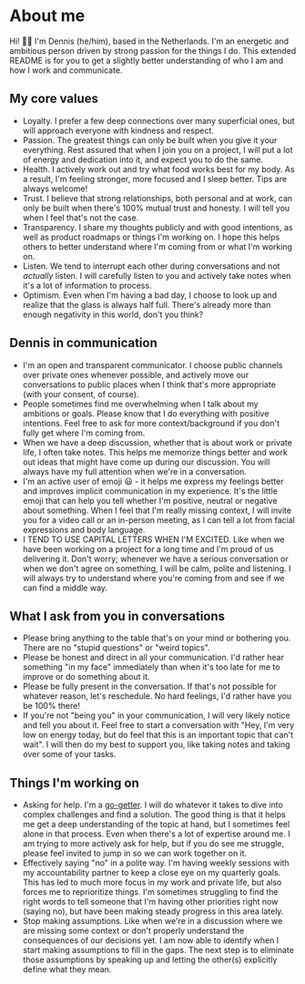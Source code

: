 # About me

Hi! 👋🏼 I'm Dennis (he/him), based in the Netherlands. I'm an energetic and ambitious person driven by strong passion for the things I do. This extended README is for you to get a slightly better understanding of who I am and how I work and communicate.

## My core values

- Loyalty. I prefer a few deep connections over many superficial ones, but will approach everyone with kindness and respect.
- Passion. The greatest things can only be built when you give it your everything. Rest assured that when I join you on a project, I will put a lot of energy and dedication into it, and expect you to do the same.
- Health. I actively work out and try what food works best for my body. As a result, I'm feeling stronger, more focused and I sleep better. Tips are always welcome!
- Trust. I believe that strong relationships, both personal and at work, can only be built when there's 100% mutual trust and honesty. I will tell you when I feel that's not the case.
- Transparency. I share my thoughts publicly and with good intentions, as well as product roadmaps or things I'm working on. I hope this helps others to better understand where I'm coming from or what I'm working on.
- Listen. We tend to interrupt each other during conversations and not _actually_ listen. I will carefully listen to you and actively take notes when it's a lot of information to process.
- Optimism. Even when I'm having a bad day, I choose to look up and realize that the glass is always half full. There's already more than enough negativity in this world, don't you think?

## Dennis in communication

- I'm an open and transparent communicator. I choose public channels over private ones whenever possible, and actively move our conversations to public places when I think that's more appropriate (with your consent, of course).
- People sometimes find me overwhelming when I talk about my ambitions or goals. Please know that I do everything with positive intentions. Feel free to ask for more context/background if you don't fully get where I'm coming from.
- When we have a deep discussion, whether that is about work or private life, I often take notes. This helps me memorize things better and work out ideas that might have come up during our discussion. You will always have my full attention when we're in a conversation.
- I'm an active user of emoji 😃 - it helps me express my feelings better and improves implicit communication in my experience. It's the little emoji that can help you tell whether I'm positive, neutral or negative about something. When I feel that I'm really missing context, I will invite you for a video call or an in-person meeting, as I can tell a lot from facial expressions and body language.
- I TEND TO USE CAPITAL LETTERS WHEN I'M EXCITED. Like when we have been working on a project for a long time and I'm proud of us delivering it. Don't worry; whenever we have a serious conversation or when we don't agree on something, I will be calm, polite and listening. I will always try to understand where you're coming from and see if we can find a middle way.

## What I ask from you in conversations

- Please bring anything to the table that's on your mind or bothering you. There are no "stupid questions" or "weird topics".
- Please be honest and direct in all your communication. I'd rather hear something "in my face" immediately than when it's too late for me to improve or do something about it.
- Please be fully present in the conversation. If that's not possible for whatever reason, let's reschedule. No hard feelings, I'd rather have you be 100% there!
- If you're not "being you" in your communication, I will very likely notice and tell you about it. Feel free to start a conversation with "Hey, I'm very low on energy today, but do feel that this is an important topic that can't wait". I will then do my best to support you, like taking notes and taking over some of your tasks.

## Things I'm working on

- Asking for help. I'm a [go-getter](https://dictionary.cambridge.org/dictionary/english/go-getter). I will do whatever it takes to dive into complex challenges and find a solution. The good thing is that it helps me get a deep understanding of the topic at hand, but I sometimes feel alone in that process. Even when there's a lot of expertise around me. I am trying to more actively ask for help, but if you do see me struggle, please feel invited to jump in so we can work together on it.
- Effectively saying "no" in a polite way. I'm having weekly sessions with my accountability partner to keep a close eye on my quarterly goals. This has led to much more focus in my work and private life, but also forces me to reprioritize things. I'm sometimes struggling to find the right words to tell someone that I'm having other priorities right now (saying no), but have been making steady progress in this area lately.
- Stop making assumptions. Like when we're in a discussion where we are missing some context or don't properly understand the consequences of our decisions yet. I am now able to identify when I start making assumptions to fill in the gaps. The next step is to eliminate those assumptions by speaking up and letting the other(s) explicitly define what they mean. 
